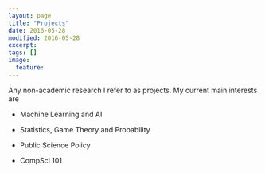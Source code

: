 ```yaml
---
layout: page
title: "Projects"
date: 2016-05-28
modified: 2016-05-28
excerpt:
tags: []
image:
  feature:
---
```


Any non-academic research I refer to as projects. My current main interests are

* Machine Learning and AI

* Statistics, Game Theory and Probability

* Public Science Policy

* CompSci 101




